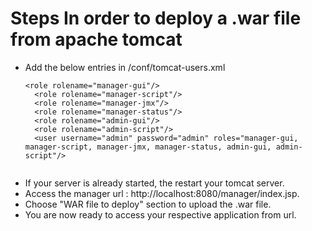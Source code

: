 # Steps In order to deploy a .war file from apache tomcat
  - Add the below entries in <tomcat-root-dir>/conf/tomcat-users.xml
    ``` 
    <role rolename="manager-gui"/>
      <role rolename="manager-script"/>
      <role rolename="manager-jmx"/>
      <role rolename="manager-status"/>
      <role rolename="admin-gui"/>
      <role rolename="admin-script"/>
      <user username="admin" password="admin" roles="manager-gui, manager-script, manager-jmx, manager-status, admin-gui, admin-script"/>
      
    ```
  - If your server is already started, the restart your tomcat server.
  - Access the manager url : http://localhost:8080/manager/index.jsp.
  - Choose "WAR file to deploy" section to upload the .war file.
  - You are now ready to access your respective application from url.
